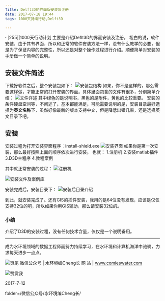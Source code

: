 ```yaml
---
Title: Delft3D的界面版安装及注册
date: 2017-07-18 19:44
tags: 1000天持续行动,Delft3D

---
```


 · [255]|1000天行动计划
 	主要是介绍Deflt3D的界面安装及注册。
坦白的说，软件安装，由于其有界面，所以和正常的软件安装方法一样，没有什么教学的必要，但是为了保证内容的完整性，所以还是对整个操作过程进行介绍。顺便简单对安装的手册做一个简单的说明。

## 安装文件简述
下载好软件之后，整个安装包如下：
![安装包结构][1]
如果，你不是这样的，那么需要这样做，才能正常的打开安装的界面。具体里面包含的文件有很多，分别简单介绍：
![文件详述][2]
其中绿色的是说明书，黑色的是附件，黄色的比较重要。
安装的条件硬盘空间等，不阐述了，基本都能满足，可能需要说明的是，安装目录最好选择为**英文名称**下，虽然好像最新的版本支持中文，但是降低出错几率，还是选择英文目录下吧。

## 安装
安装过程为打开安装界面程序：install-shield.exe
![安装界面][3]
如果你是第一次安装，那么最好按照上面的顺序依次进行安装。
也就：
1.注册机
2.安装matlab插件
3.D3D主程序
4.教程案例

其中就正常安装的过程：
![注册机][4]

![安装文件及案例库][5]

安装完成后，安装目录下：
![安装后目录介绍][6]

到此，就安装完成了。还有GIS的插件安装，我用的是64位没有发现，应该是仅仅支持32位的吧，所以如果你用GIS辅助，那么请安装32位的。

### 小结
介绍了D3D的安装过程，没有任何技术含量，仅仅是一个说明备用。

---

成为水环境领域的数据工程师而努力持续学习，在水环境和计算机海洋中驰骋，力求每天进步一点点。

![页尾](http://comieswater-1254012817.cossh.myqcloud.com/%E9%A1%B5%E5%B0%BE%E8%AF%86%E5%88%ABnew-2017-09-22.png)
微信公众号 | 水环境编Cheng长
网           站 | www.comieswater.com


![赞赏我](http://comieswater-1254012817.cossh.myqcloud.com/IMG_3077.JPG)



 2017-7-12

folder=/微信公众号/水环境编Cheng长/	


[1]: http://comieswater-1254012817.cossh.myqcloud.com/1500214073935.jpg
[2]: http://comieswater-1254012817.cossh.myqcloud.com/1500214521690.jpg
[3]: http://comieswater-1254012817.cossh.myqcloud.com/1500214827519.jpg
[4]: http://comieswater-1254012817.cossh.myqcloud.com/1500215167333.jpg
[5]: http://comieswater-1254012817.cossh.myqcloud.com/1500215195531.jpg
[6]: http://comieswater-1254012817.cossh.myqcloud.com/1500215331247.jpg